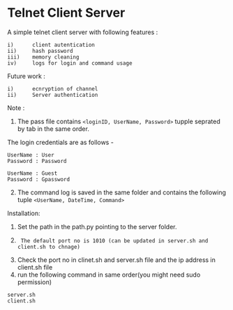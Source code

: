 # Telnet Client Server

A simple telnet client server with following features : 

	i)		client autentication 
	ii)		hash password 
	iii)	memory cleaning
	iv)		logs for login and command usage

Future work :

	i)		ecnryption of channel 
	ii)		Server authentication

Note :

1) The pass file contains ```<loginID, UserName, Password>``` tupple seprated by tab in the same order. 

The login credentials are as follows -
```
UserName : User
Password : Password

UserName : Guest
Password : Gpassword
```
2) The command log is saved in the same folder and contains the following tuple  ```<UserName, DateTime, Command> ``` 

Installation:

1)	Set the path in the path.py pointing to the server folder.
2)      The default port no is 1010 (can be updated in server.sh and client.sh to chnage)
3)	Check the port no in clinet.sh and server.sh file and the ip address in client.sh file 
4)	run the following command in same order(you might need sudo permission)	
```
server.sh  
client.sh 
```
